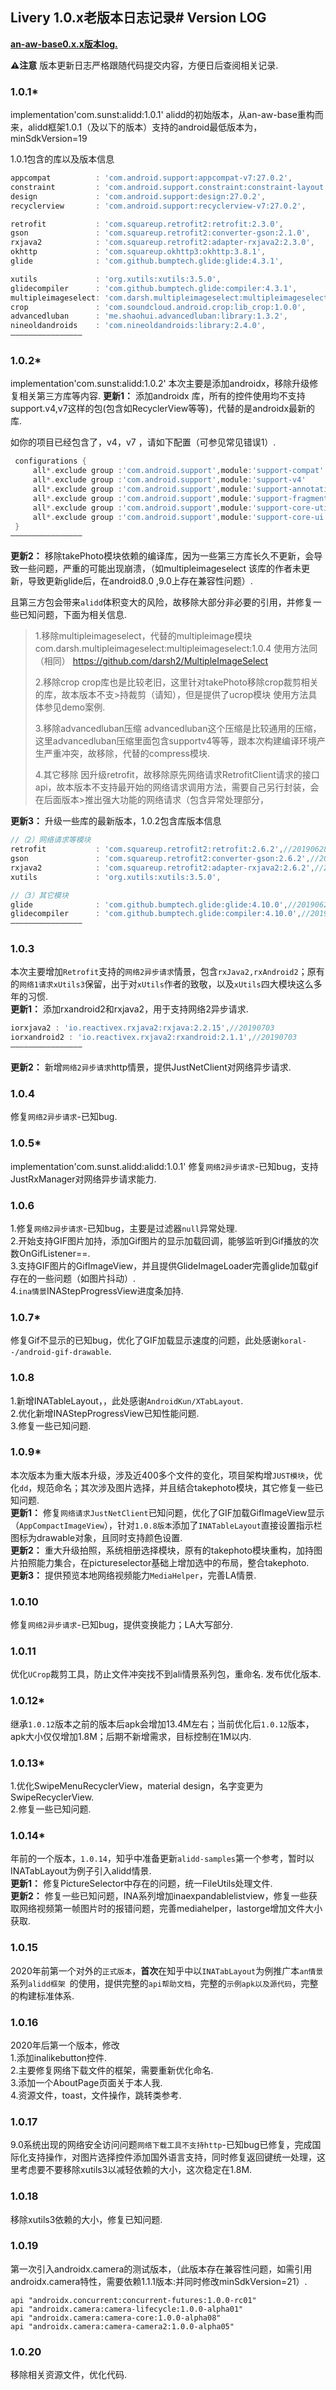 ## Livery 1.0.x老版本日志记录# Version LOG

[**an-aw-base0.x.x版本log.**](https://github.com/qydq/an-aw-base/releases)

**⚠️注意**
版本更新日志严格跟随代码提交内容，方便日后查阅相关记录.

### 1.0.1*
   implementation'com.sunst:alidd:1.0.1'
alidd的初始版本，从an-aw-base重构而来，alidd框架1.0.1（及以下的版本）支持的android最低版本为，minSdkVersion=19

1.0.1包含的库以及版本信息
```Groovy
appcompat          : 'com.android.support:appcompat-v7:27.0.2',
constraint         : 'com.android.support.constraint:constraint-layout:1.0.2',
design             : 'com.android.support:design:27.0.2',
recyclerview       : 'com.android.support:recyclerview-v7:27.0.2',

retrofit           : 'com.squareup.retrofit2:retrofit:2.3.0',
gson               : 'com.squareup.retrofit2:converter-gson:2.1.0',
rxjava2            : 'com.squareup.retrofit2:adapter-rxjava2:2.3.0',
okhttp             : 'com.squareup.okhttp3:okhttp:3.8.1',
glide              : 'com.github.bumptech.glide:glide:4.3.1',

xutils             : 'org.xutils:xutils:3.5.0',
glidecompiler      : 'com.github.bumptech.glide:compiler:4.3.1',
multipleimageselect: 'com.darsh.multipleimageselect:multipleimageselect:1.0.4',
crop               : 'com.soundcloud.android.crop:lib_crop:1.0.0',
advancedluban      : 'me.shaohui.advancedluban:library:1.3.2',
nineoldandroids    : 'com.nineoldandroids:library:2.4.0',
————————————————
```
### 1.0.2*
   implementation'com.sunst:alidd:1.0.2'
本次主要是添加androidx，移除升级修复相关第三方库等内容.
**更新1：**
添加androidx 库，所有的控件使用均不支持support.v4,v7这样的包(包含如RecyclerView等等)，代替的是androidx最新的库.

如你的项目已经包含了，v4，v7 ，请如下配置（可参见常见错误1）.
```Groovy
 configurations {
     all*.exclude group :'com.android.support',module:'support-compat'
     all*.exclude group :'com.android.support',module:'support-v4'
     all*.exclude group :'com.android.support',module:'support-annotations'
     all*.exclude group :'com.android.support',module:'support-fragment'
     all*.exclude group :'com.android.support',module:'support-core-utils'
     all*.exclude group :'com.android.support',module:'support-core-ui'
 }
————————————————
```
**更新2：**
移除takePhoto模块依赖的编译库，因为一些第三方库长久不更新，会导致一些问题，严重的可能出现崩溃，（如multipleimageselect 该库的作者未更新，导致更新glide后，在android8.0 ,9.0上存在兼容性问题）.

且第三方包会带来```alidd```体积变大的风险，故移除大部分非必要的引用，并修复一些已知问题，下面为相关信息.

>1.移除multipleimageselect，代替的multipleimage模块
>com.darsh.multipleimageselect:multipleimageselect:1.0.4
>使用方法同（相同）
https://github.com/darsh2/MultipleImageSelect
>
>2.移除crop
>crop库也是比较老旧，这里针对takePhoto移除crop裁剪相关的库，故本版本不支>持裁剪（请知），但是提供了ucrop模块
>使用方法具体参见demo案例.
>
>3.移除advancedluban压缩
>advancedluban这个压缩是比较通用的压缩，这里advancedluban压缩里面包含supportv4等等，跟本次构建编译环境产生严重冲突，故移除，代替的compress模块.
>
>4.其它移除
>因升级retrofit，故移除原先网络请求RetrofitClient请求的接口api，故本版本不支持最开始的网络请求调用方法，需要自己另行封装，会在后面版本>推出强大功能的网络请求（包含异常处理部分，

**更新3：**
升级一些库的最新版本，1.0.2包含库版本信息
```Groovy
//（2）网络请求等模块
retrofit           : 'com.squareup.retrofit2:retrofit:2.6.2',//20190628
gson               : 'com.squareup.retrofit2:converter-gson:2.6.2',//20190628
rxjava2            : 'com.squareup.retrofit2:adapter-rxjava2:2.6.2',//20190628
xutils             : 'org.xutils:xutils:3.5.0',

//（3）其它模块
glide              : 'com.github.bumptech.glide:glide:4.10.0',//20190628
glidecompiler      : 'com.github.bumptech.glide:compiler:4.10.0',//20190628
————————————————
```
### 1.0.3
本次主要增加```Retrofit```支持的```网络2异步请求```情景，包含```rxJava2,rxAndroid2```；原有的```网络1请求xUtils3```保留，出于对```xUtils```作者的致敬，以及```xUtils```四大模块这么多年的习惯.  <br/>
**更新1：**
添加rxandroid2和rxjava2，用于支持网络2异步请求.
```Groovy
iorxjava2 : 'io.reactivex.rxjava2:rxjava:2.2.15',//20190703
iorxandroid2 : 'io.reactivex.rxjava2:rxandroid:2.1.1',//20190703
————————————————
```
**更新2：**
新增```网络2异步请求```http情景，提供JustNetClient对网络异步请求.
### 1.0.4
修复```网络2异步请求```-已知bug.
### 1.0.5*
   implementation'com.sunst.alidd:alidd:1.0.1'
修复```网络2异步请求```-已知bug，支持JustRxManager对网络异步请求能力.
### 1.0.6
1.修复```网络2异步请求```-已知bug，主要是过滤器```null```异常处理. <br/>
2.开始支持GIF图片加持，添加Gif图片的显示加载回调，能够监听到Gif播放的次数OnGifListener==.  <br/>
3.支持GIF图片的GifImageView，并且提供GlideImageLoader完善glide加载gif存在的一些问题（如图片抖动）.  <br/>
4.```ina情景```INAStepProgressView进度条加持.
### 1.0.7*
修复Gif不显示的已知bug，优化了GIF加载显示速度的问题，此处感谢```koral--/android-gif-drawable```.
### 1.0.8
1.新增INATableLayout，，此处感谢```AndroidKun/XTabLayout```.  <br/>
2.优化新增INAStepProgressView已知性能问题.  <br/>
3.修复一些已知问题.
### 1.0.9*
本次版本为重大版本升级，涉及近400多个文件的变化，项目架构增```JUST模块```，优化```dd```，规范命名；其次涉及图片选择，并且结合takephoto模块，其它修复一些已知问题.  <br/>
**更新1：**
修复```网络请求JustNetClient```已知问题，优化了GIF加载GifImageView显示（```AppCompactImageView```），针对```1.0.8版本```添加了```INATableLayout```直接设置指示栏图标为drawable对象，且同时支持颜色设置.  <br/>
**更新2：**
重大升级拍照，系统相册选择模块，原有的takephoto模块重构，加持图片拍照能力集合，在pictureselector基础上增加选中的布局，整合takephoto.  <br/>
**更新3：**
提供预览本地网络视频能力```MediaHelper```，完善LA情景.
### 1.0.10
修复```网络2异步请求```-已知bug，提供变换能力；LA大写部分.
### 1.0.11
优化```UCrop```裁剪工具，防止文件冲突找不到ali情景系列包，重命名. 发布优化版本.
### 1.0.12*
继承```1.0.12```版本之前的版本后apk会增加13.4M左右；当前优化后```1.0.12```版本，apk大小仅仅增加1.8M；后期不新增需求，目标控制在1M以内.
### 1.0.13*
1.优化SwipeMenuRecyclerView，material design，名字变更为SwipeRecyclerView.<br/>
2.修复一些已知问题.
### 1.0.14*
年前的一个版本，```1.0.14```，知乎中准备更新```alidd-samples```第一个参考，暂时以INATabLayout为例子引入alidd情景.<br/>
**更新1：**
修复PictureSelector中存在的问题，统一FileUtils处理文件.<br/>
**更新2：**
修复一些已知问题，INA系列增加inaexpandablelistview，修复一些获取网络视频第一帧图片时的报错问题，完善mediahelper，lastorge增加文件大小获取.
### 1.0.15
2020年前第一个对外的```正式版本```，**首次**在知乎中以```INATabLayout```为例推广本```an情景```系列```alidd框架 ```的使用，提供完整的```api帮助文档```，完整的```示例apk以及源代码```，完整的构建标准体系.
### 1.0.16
2020年后第一个版本，修改<br/>1.添加inalikebutton控件.<br/>2.主要修复网络下载文件的框架，需要重新优化命名.<br/>3.添加一个AboutPage页面关于本人我.<br/>4.资源文件，toast，文件操作，跳转类参考.<br/>
### 1.0.17
9.0系统出现的网络安全访问问题```网络下载工具不支持http```-已知bug已修复，完成国际化支持操作，对图片选择控件添加国外语言支持，同时修复返回键统一处理，这里考虑要不要移除xutils3以减轻依赖的大小，这次稳定在1.8M.
### 1.0.18
移除xutils3依赖的大小，修复已知问题.
### 1.0.19
第一次引入androidx.camera的测试版本，（此版本存在兼容性问题，如需引用androidx.camera特性，需要依赖1.1.1版本:并同时修改minSdkVersion=21）.
```
api "androidx.concurrent:concurrent-futures:1.0.0-rc01"
api "androidx.camera:camera-lifecycle:1.0.0-alpha01"
api "androidx.camera:camera-core:1.0.0-alpha08"
api "androidx.camera:camera-camera2:1.0.0-alpha05"
```
### 1.0.20
移除相关资源文件，优化代码.